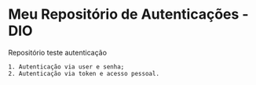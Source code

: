 # Meu Repositório de Autenticações - DIO
Repositório teste autenticação

    1. Autenticação via user e senha;
    2. Autenticação via token e acesso pessoal.